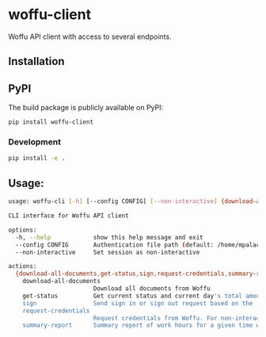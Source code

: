 # woffu-client
Woffu API client with access to several endpoints.

## Installation

## PyPI

The build package is publicly available on PyPI:

```
pip install woffu-client
```

### Development

```bash
pip install -e .
```

## Usage:

```bash
usage: woffu-cli [-h] [--config CONFIG] [--non-interactive] {download-all-documents,get-status,sign,request-credentials,summary-report} ...

CLI interface for Woffu API client

options:
  -h, --help            show this help message and exit
  --config CONFIG       Authentication file path (default: /home/mpalacin/.config/woffu/woffu_auth.json)
  --non-interactive     Set session as non-interactive

actions:
  {download-all-documents,get-status,sign,request-credentials,summary-report}
    download-all-documents
                        Download all documents from Woffu
    get-status          Get current status and current day's total amount of worked hours
    sign                Send sign in or sign out request based on the '--sign-type' argument
    request-credentials
                        Request credentials from Woffu. For non-interactive sessions, set username and password as environment variables WOFFU_USERNAME and WOFFU_PASSWORD.
    summary-report      Summary report of work hours for a given time window
```